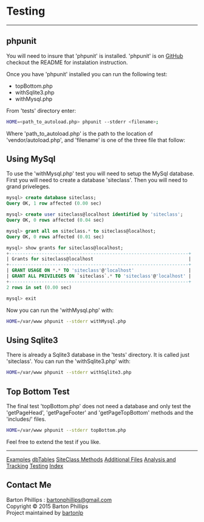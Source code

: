 # Testing

---

## phpunit

You will need to insure that 'phpunit' is installed. 'phpunit' is on [GitHub](https://github.com/sebastianbergmann/phpunit) checkout the README for instalation instruction.

Once you have 'phpunit' installed you can run the following test:

* topBottom.php
* withSqlite3.php
* withMysql.php

From 'tests' directory enter: 

```bash
HOME=<path_to_autoload.php> phpunit --stderr <filename>;
```
Where 'path_to_autoload.php' is the path to the location of 'vendor/autoload.php',
and 'filename' is one of the three file that follow:

## Using MySql

To use the 'withMysql.php' test you will need to setup the MySql database. First you will need to create a 
database 'siteclass'. Then you will need to grand priveleges.

```sql
mysql> create database siteclass;
Query OK, 1 row affected (0.00 sec)

mysql> create user siteclass@localhost identified by 'siteclass';
Query OK, 0 rows affected (0.04 sec)

mysql> grant all on siteclass.* to siteclass@localhost;
Query OK, 0 rows affected (0.01 sec)

mysql> show grants for siteclass@localhost;
+------------------------------------------------------------------+
| Grants for siteclass@localhost                                   |
+------------------------------------------------------------------+
| GRANT USAGE ON *.* TO 'siteclass'@'localhost'                    |
| GRANT ALL PRIVILEGES ON `siteclass`.* TO 'siteclass'@'localhost' |
+------------------------------------------------------------------+
2 rows in set (0.00 sec)

mysql> exit
```

Now you can run the 'withMysql.php' with:

```bash
HOME=/var/www phpunit --stderr withMysql.php
```

## Using Sqlite3

There is already a Sqlite3 database in the 'tests' directory. It is called just 'siteclass'. You can run the 'withSqlite3.php' 
with:

```bash
HOME=/var/www phpunit --stderr withSqlite3.php
```

## Top Bottom Test

The final test 'topBottom.php' does not need a database and only test the 'getPageHead', 'getPageFooter'
and 'getPageTopBottom' methods and the 'includes/' files.

```bash
HOME=/var/www phpunit --stderr topBottom.php
```

Feel free to extend the test if you like.

---

[Examples](examples.html)
[dbTables](dbTables.html)
[SiteClass Methods](siteclass.html)
[Additional Files](files.html)
[Analysis and Tracking](analysis.html)
[Testing](testing.html)
[Index](index.html)

## Contact Me

Barton Phillips : [bartonphillips@gmail.com](mailto://bartonphillips@gmail.com)  
Copyright &copy; 2015 Barton Phillips  
Project maintained by [bartonlp](https://github.com/bartonlp)

